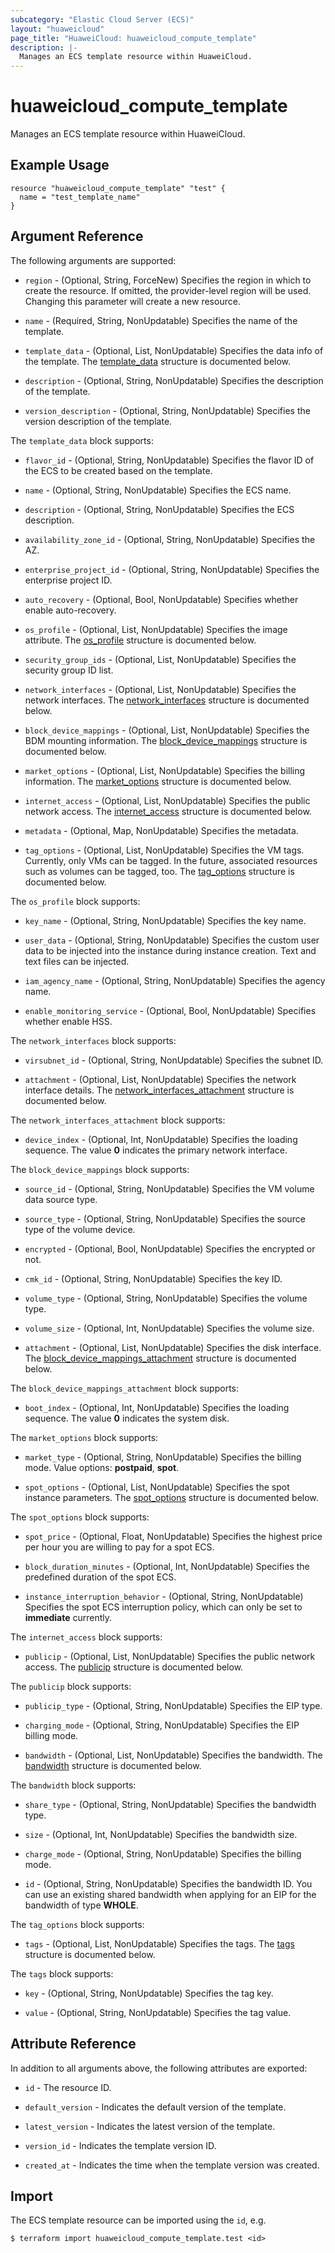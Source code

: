 ```yaml
---
subcategory: "Elastic Cloud Server (ECS)"
layout: "huaweicloud"
page_title: "HuaweiCloud: huaweicloud_compute_template"
description: |-
  Manages an ECS template resource within HuaweiCloud.
---
```


# huaweicloud_compute_template

Manages an ECS template resource within HuaweiCloud.

## Example Usage

```hcl
resource "huaweicloud_compute_template" "test" {
  name = "test_template_name"
}
```

## Argument Reference

The following arguments are supported:

* `region` - (Optional, String, ForceNew) Specifies the region in which to create the resource.
  If omitted, the provider-level region will be used. Changing this parameter will create a new resource.

* `name` - (Required, String, NonUpdatable) Specifies the name of the template.

* `template_data` - (Optional, List, NonUpdatable) Specifies the data info of the template.
  The [template_data](#template_data_struct) structure is documented below.

* `description` - (Optional, String, NonUpdatable) Specifies the description of the template.

* `version_description` - (Optional, String, NonUpdatable)  Specifies the version description of the template.

<a name="template_data_struct"></a>
The `template_data` block supports:

* `flavor_id` - (Optional, String, NonUpdatable) Specifies the flavor ID of the ECS to be created based on the template.

* `name` - (Optional, String, NonUpdatable) Specifies the ECS name.

* `description` - (Optional, String, NonUpdatable) Specifies the ECS description.

* `availability_zone_id` - (Optional, String, NonUpdatable) Specifies the AZ.

* `enterprise_project_id` - (Optional, String, NonUpdatable) Specifies the enterprise project ID.

* `auto_recovery` - (Optional, Bool, NonUpdatable) Specifies whether enable auto-recovery.

* `os_profile` - (Optional, List, NonUpdatable) Specifies the image attribute.
  The [os_profile](#os_profile_struct) structure is documented below.

* `security_group_ids` - (Optional, List, NonUpdatable) Specifies the security group ID list.

* `network_interfaces` - (Optional, List, NonUpdatable) Specifies the network interfaces.
  The [network_interfaces](#network_interfaces_struct) structure is documented below.

* `block_device_mappings` - (Optional, List, NonUpdatable) Specifies the BDM mounting information.
  The [block_device_mappings](#block_device_mappings_struct) structure is documented below.

* `market_options` - (Optional, List, NonUpdatable) Specifies the billing information.
  The [market_options](#market_options_struct) structure is documented below.

* `internet_access` - (Optional, List, NonUpdatable) Specifies the public network access.
  The [internet_access](#internet_access_struct) structure is documented below.

* `metadata` - (Optional, Map, NonUpdatable) Specifies the metadata.

* `tag_options` - (Optional, List, NonUpdatable) Specifies the VM tags. Currently, only VMs can be tagged. In the future,
  associated resources such as volumes can be tagged, too.
  The [tag_options](#tag_options_struct) structure is documented below.

<a name="os_profile_struct"></a>
The `os_profile` block supports:

* `key_name` - (Optional, String, NonUpdatable) Specifies the key name.

* `user_data` - (Optional, String, NonUpdatable) Specifies the custom user data to be injected into the instance during
  instance creation. Text and text files can be injected.

* `iam_agency_name` - (Optional, String, NonUpdatable) Specifies the agency name.

* `enable_monitoring_service` - (Optional, Bool, NonUpdatable) Specifies whether enable HSS.

<a name="network_interfaces_struct"></a>
The `network_interfaces` block supports:

* `virsubnet_id` - (Optional, String, NonUpdatable) Specifies the subnet ID.

* `attachment` - (Optional, List, NonUpdatable) Specifies the network interface details.
  The [network_interfaces_attachment](#network_interfaces_attachment_struct) structure is documented below.

<a name="network_interfaces_attachment_struct"></a>
The `network_interfaces_attachment` block supports:

* `device_index` - (Optional, Int, NonUpdatable) Specifies the loading sequence. The value **0** indicates the primary
  network interface.

<a name="block_device_mappings_struct"></a>
The `block_device_mappings` block supports:

* `source_id` - (Optional, String, NonUpdatable) Specifies the VM volume data source type.

* `source_type` - (Optional, String, NonUpdatable) Specifies the source type of the volume device.

* `encrypted` - (Optional, Bool, NonUpdatable) Specifies the encrypted or not.

* `cmk_id` - (Optional, String, NonUpdatable) Specifies the key ID.

* `volume_type` - (Optional, String, NonUpdatable) Specifies the volume type.

* `volume_size` - (Optional, Int, NonUpdatable) Specifies the volume size.

* `attachment` - (Optional, List, NonUpdatable) Specifies the disk interface.
  The [block_device_mappings_attachment](#block_device_mappings_attachment_struct) structure is documented below.

<a name="block_device_mappings_attachment_struct"></a>
The `block_device_mappings_attachment` block supports:

* `boot_index` - (Optional, Int, NonUpdatable) Specifies the loading sequence. The value **0** indicates the system disk.

<a name="market_options_struct"></a>
The `market_options` block supports:

* `market_type` - (Optional, String, NonUpdatable) Specifies the billing mode. Value options: **postpaid**, **spot**.

* `spot_options` - (Optional, List, NonUpdatable) Specifies the spot instance parameters.
  The [spot_options](#spot_options_struct) structure is documented below.

<a name="spot_options_struct"></a>
The `spot_options` block supports:

* `spot_price` - (Optional, Float, NonUpdatable) Specifies the highest price per hour you are willing to pay for a spot ECS.

* `block_duration_minutes` - (Optional, Int, NonUpdatable) Specifies the predefined duration of the spot ECS.

* `instance_interruption_behavior` - (Optional, String, NonUpdatable) Specifies the spot ECS interruption policy, which
  can only be set to **immediate** currently.

<a name="internet_access_struct"></a>
The `internet_access` block supports:

* `publicip` - (Optional, List, NonUpdatable) Specifies the public network access.
  The [publicip](#publicip_struct) structure is documented below.

<a name="publicip_struct"></a>
The `publicip` block supports:

* `publicip_type` - (Optional, String, NonUpdatable) Specifies the EIP type.

* `charging_mode` - (Optional, String, NonUpdatable) Specifies the EIP billing mode.

* `bandwidth` - (Optional, List, NonUpdatable) Specifies the bandwidth.
  The [bandwidth](#bandwidth_struct) structure is documented below.

<a name="bandwidth_struct"></a>
The `bandwidth` block supports:

* `share_type` - (Optional, String, NonUpdatable) Specifies the bandwidth type.

* `size` - (Optional, Int, NonUpdatable) Specifies the bandwidth size.

* `charge_mode` - (Optional, String, NonUpdatable) Specifies the billing mode.

* `id` - (Optional, String, NonUpdatable) Specifies the bandwidth ID. You can use an existing shared bandwidth when
  applying for an EIP for the bandwidth of type **WHOLE**.

<a name="tag_options_struct"></a>
The `tag_options` block supports:

* `tags` - (Optional, List, NonUpdatable) Specifies the tags.
  The [tags](#tags_struct) structure is documented below.

<a name="tags_struct"></a>
The `tags` block supports:

* `key` - (Optional, String, NonUpdatable) Specifies the tag key.

* `value` - (Optional, String, NonUpdatable) Specifies the tag value.

## Attribute Reference

In addition to all arguments above, the following attributes are exported:

* `id` - The resource ID.

* `default_version` - Indicates the default version of the template.

* `latest_version` - Indicates the latest version of the template.

* `version_id` - Indicates the template version ID.

* `created_at` - Indicates the time when the template version was created.

## Import

The ECS template resource can be imported using the `id`, e.g.

```shell
$ terraform import huaweicloud_compute_template.test <id>
```
